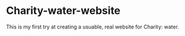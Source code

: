 # Charity-water-website
This is my first try at creating a usuable, real website for Charity: water.
